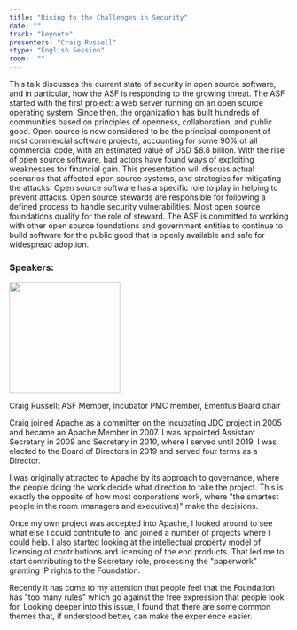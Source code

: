 ```yaml
---
title: "Rising to the Challenges in Security"
date: ""
track: "keynote"
presenters: "Craig Russell"
stype: "English Session"
room:  ""
---
```


This talk discusses the current state of security in open source software, and in particular, how the ASF is responding to the growing threat.
The ASF started with the first project: a web server running on an open source operating system. Since then, the organization has built hundreds of communities based on principles of openness, collaboration, and public good. 
Open source is now considered to be the principal component of most commercial software projects, accounting for some 90% of all commercial code, with an estimated value of USD $8.8 billion.
With the rise of open source software, bad actors have found ways of exploiting weaknesses for financial gain.
This presentation will discuss actual scenarios that affected open source systems, and strategies for mitigating the attacks.
Open source software has a specific role to play in helping to prevent attacks. Open source stewards are responsible for following a defined process to handle security vulnerabilities. Most open source foundations qualify for the role of steward.
The ASF is committed to working with other open source foundations and government entities to continue to build software for the public good that is openly available and safe for widespread adoption.

### Speakers:


<img src="https://sessionize.com/image/3194-400o400o1-94Sk7eKXZREt1kbzW2diBZ.jpg" width="200" /><br/>

Craig Russell: ASF Member, Incubator PMC member, Emeritus Board chair

Craig joined Apache as a committer on the incubating JDO project in 2005 and became an Apache Member in 2007. I was appointed Assistant Secretary in 2009 and Secretary in 2010, where I served until 2019. I was elected to the Board of Directors in 2019 and served four terms as a Director.

I was originally attracted to Apache by its approach to governance, where the people doing the work decide what direction to take the project. This is exactly the opposite of how most corporations work, where "the smartest people in the 
room (managers and executives)" make the decisions.

Once my own project was accepted into Apache, I looked around to see what else I could contribute to, and joined a number of projects where I could help. I also started looking at the intellectual property model of licensing of contributions and licensing of the end products. That led me to start contributing to the Secretary role, processing the "paperwork" granting IP rights to the Foundation.

Recently it has come to my attention that people feel that the Foundation has "too many rules" which go against the free expression that people look for. Looking deeper into this issue, I found that there are some common themes that, if understood better, can make the experience easier.